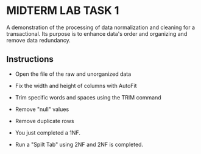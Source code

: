 # MIDTERM LAB TASK 1
A demonstration of the processing of data normalization and cleaning for a transactional. Its purpose is to enhance data's order and organizing and remove data redundancy.

## Instructions

- Open the file of the raw and unorganized data
- Fix the width and height of columns with AutoFit
- Trim specific words and spaces using the TRIM command
- Remove "null" values
- Remove duplicate rows
- You just completed a 1NF.

- Run a "Spilt Tab" using 2NF and 2NF is completed.
